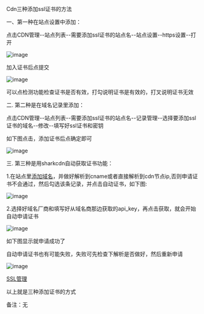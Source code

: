 Cdn三种添加ssl证书的方法

一、第一种在站点设置中添加：

点击CDN管理--站点列表--需要添加ssl证书的站点名--站点设置--https设置--打开

![image](https://user-images.githubusercontent.com/90588289/135225142-e272930e-3cc1-4aad-82ac-7e096f6d093a.png)

加入证书后点提交

![image](https://user-images.githubusercontent.com/90588289/135227442-d45e53b2-4601-4b4a-a87c-a817b765aaec.png)

可以点检测功能检查证书是否有效，打勾说明证书是有效的，打叉说明证书无效

二. 第二种是在域名记录里添加：

点击CDN管理--站点列表--需要添加ssl证书的站点名--记录管理--选择要添加ssl证书的域名--修改--填写好ssl证书和密钥

如下图点击，添加证书后点确定即可

![image](https://user-images.githubusercontent.com/90588289/135227054-8b0b4db8-d78b-4e0f-8666-03f878a75b27.png)

三. 第三种是用sharkcdn自动获取证书功能：

1.在站点里[添加域名](/SharkCdnDoc/CDN管理/站点列表/添加域名.md)，并做好解析到cname或者直接解析到cdn节点ip,否则申请证书不会通过，然后勾选该条记录，并点击自动证书，如下图:

![image](https://user-images.githubusercontent.com/90959714/137085798-e7d38f7c-2f61-4bc9-b43d-5e815560815d.png)

2.选择好域名厂商和填写好从域名商那边获取的api_key，再点击获取，就会开始自动申请证书

![image](https://user-images.githubusercontent.com/90959714/137088175-b8a59da4-c2fb-4db2-b146-6edc82c51966.png)

如下图显示就申请成功了

自动申请证书也有可能失败，失败可先检查下解析是否做好，然后重新申请

![image](https://user-images.githubusercontent.com/90588289/133751396-6df1d446-a0c0-4576-b5d1-99e866a5c390.png)

[SSL管理](zh-cn/SharkCdnDoc/CDN管理/SSL管理/SSL管理.md)

以上就是三种添加证书的方式

备注：无
